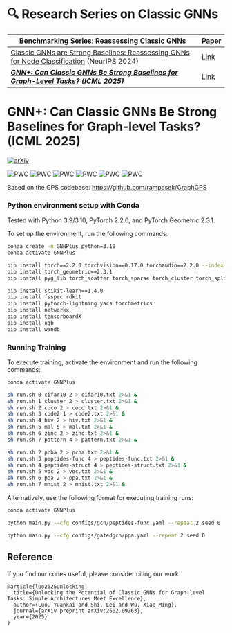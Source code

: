 # 🔍 Research Series on Classic GNNs

| Benchmarking Series: Reassessing Classic GNNs | Paper |
| - | - |
| [Classic GNNs are Strong Baselines: Reassessing GNNs for Node Classification](https://github.com/LUOyk1999/tunedGNN) (NeurIPS 2024) | [Link](https://openreview.net/forum?id=xkljKdGe4E) |
| **_[GNN+: Can Classic GNNs Be Strong Baselines for Graph-Level Tasks?](https://github.com/LUOyk1999/GNNPlus) (ICML 2025)_** | [Link](https://arxiv.org/abs/2502.09263) |

# GNN+: Can Classic GNNs Be Strong Baselines for Graph-level Tasks? (ICML 2025)
[![arXiv](https://img.shields.io/badge/arXiv-2502.09263-b31b1b.svg)](https://arxiv.org/abs/2502.09263) 

[![PWC](https://img.shields.io/endpoint.svg?url=https://paperswithcode.com/badge/unlocking-the-potential-of-classic-gnns-for/graph-property-prediction-on-ogbg-ppa)](https://paperswithcode.com/sota/graph-property-prediction-on-ogbg-ppa?p=unlocking-the-potential-of-classic-gnns-for) [![PWC](https://img.shields.io/endpoint.svg?url=https://paperswithcode.com/badge/unlocking-the-potential-of-classic-gnns-for/graph-classification-on-malnet-tiny)](https://paperswithcode.com/sota/graph-classification-on-malnet-tiny?p=unlocking-the-potential-of-classic-gnns-for) [![PWC](https://img.shields.io/endpoint.svg?url=https://paperswithcode.com/badge/unlocking-the-potential-of-classic-gnns-for/graph-classification-on-cifar10-100k)](https://paperswithcode.com/sota/graph-classification-on-cifar10-100k?p=unlocking-the-potential-of-classic-gnns-for) [![PWC](https://img.shields.io/endpoint.svg?url=https://paperswithcode.com/badge/unlocking-the-potential-of-classic-gnns-for/graph-regression-on-peptides-struct)](https://paperswithcode.com/sota/graph-regression-on-peptides-struct?p=unlocking-the-potential-of-classic-gnns-for) [![PWC](https://img.shields.io/endpoint.svg?url=https://paperswithcode.com/badge/unlocking-the-potential-of-classic-gnns-for/node-classification-on-cluster)](https://paperswithcode.com/sota/node-classification-on-cluster?p=unlocking-the-potential-of-classic-gnns-for) [![PWC](https://img.shields.io/endpoint.svg?url=https://paperswithcode.com/badge/unlocking-the-potential-of-classic-gnns-for/node-classification-on-coco-sp)](https://paperswithcode.com/sota/node-classification-on-coco-sp?p=unlocking-the-potential-of-classic-gnns-for)

Based on the GPS codebase: https://github.com/rampasek/GraphGPS

### Python environment setup with Conda

Tested with Python 3.9/3.10, PyTorch 2.2.0, and PyTorch Geometric 2.3.1.

To set up the environment, run the following commands:
```bash
conda create -n GNNPlus python=3.10
conda activate GNNPlus

pip install torch==2.2.0 torchvision==0.17.0 torchaudio==2.2.0 --index-url https://download.pytorch.org/whl/cu118
pip install torch_geometric==2.3.1
pip install pyg_lib torch_scatter torch_sparse torch_cluster torch_spline_conv -f https://data.pyg.org/whl/torch-2.2.0+cu118.html

pip install scikit-learn==1.4.0
pip install fsspec rdkit
pip install pytorch-lightning yacs torchmetrics
pip install networkx
pip install tensorboardX
pip install ogb
pip install wandb
```


### Running Training

To execute training, activate the environment and run the following commands:

```bash
conda activate GNNPlus

sh run.sh 0 cifar10 2 > cifar10.txt 2>&1 &
sh run.sh 1 cluster 2 > cluster.txt 2>&1 &
sh run.sh 2 coco 2 > coco.txt 2>&1 &
sh run.sh 3 code2 1 > code2.txt 2>&1 &
sh run.sh 4 hiv 2 > hiv.txt 2>&1 &
sh run.sh 5 mal 5 > mal.txt 2>&1 &
sh run.sh 6 zinc 2 > zinc.txt 2>&1 &
sh run.sh 7 pattern 4 > pattern.txt 2>&1 &

sh run.sh 2 pcba 2 > pcba.txt 2>&1 &
sh run.sh 3 peptides-func 4 > peptides-func.txt 2>&1 &
sh run.sh 4 peptides-struct 4 > peptides-struct.txt 2>&1 &
sh run.sh 5 voc 2 > voc.txt 2>&1 &
sh run.sh 6 ppa 2 > ppa.txt 2>&1 &
sh run.sh 7 mnist 2 > mnist.txt 2>&1 &
```

Alternatively, use the following format for executing training runs:

```bash
conda activate GNNPlus

python main.py --cfg configs/gcn/peptides-func.yaml --repeat 2 seed 0

python main.py --cfg configs/gatedgcn/ppa.yaml --repeat 2 seed 0 
```

## Reference

If you find our codes useful, please consider citing our work

```
@article{luo2025unlocking,
  title={Unlocking the Potential of Classic GNNs for Graph-level Tasks: Simple Architectures Meet Excellence},
  author={Luo, Yuankai and Shi, Lei and Wu, Xiao-Ming},
  journal={arXiv preprint arXiv:2502.09263},
  year={2025}
}
```

